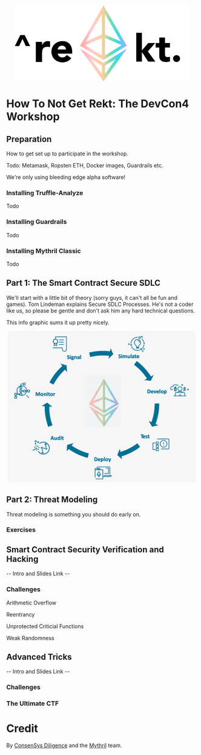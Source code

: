 <p align="center">
	<img src="/static/notrekt-logo.png" height="200px"/>
</p>

# How To Not Get Rekt: The DevCon4 Workshop

## Preparation

How to get set up to participate in the workshop.

Todo: Metamask, Ropsten ETH, Docker images, Guardrails etc.

We're only using bleeding edge alpha software!

### Installing Truffle-Analyze

Todo

### Installing Guardrails

Todo

### Installing Mythril Classic

Todo

## Part 1: The Smart Contract Secure SDLC

We'll start with a little bit of theory (sorry guys, it can't all be fun and games). Tom Lindeman explains Secure SDLC Processes. He's not a coder like us, so please be gentle and don't ask him any hard technical questions.

This info graphic sums it up pretty nicely.

<p align="center">
	<img src="/static/sdlc.png" height="400px"/>
</p>

## Part 2: Threat Modeling

Threat modeling is something you should do early on. 

### Exercises


## Smart Contract Security Verification and Hacking

-- Intro and Slides Link -- 

### Challenges

Arithmetic Overflow

Reentrancy

Unprotected Criticial Functions

Weak Randomness

## Advanced Tricks

-- Intro and Slides Link -- 

### Challenges



### The Ultimate CTF



# Credit

By [ConsenSys Diligence](https://consensys.net/diligence/) and the [Mythril](https://mythril.ai) team.
